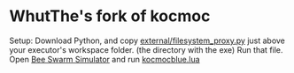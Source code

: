 # WhutThe's fork of kocmoc

Setup:
Download Python, and copy [external/filesystem_proxy.py](external/filesystem_proxy.py) just above your executor's workspace folder. (the directory with the exe)
Run that file.
Open [Bee Swarm Simulator](https://www.roblox.com/games/1537690962/Bee-Swarm-Simulator) and run [kocmocblue.lua](kocmocblue.lua)
